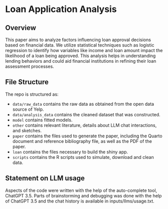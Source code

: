 # Loan Application Analysis

## Overview
This paper aims to analyze factors influencing loan approval decisions based on financial data. We utilize statistical techniques such as logistic regression to identify how variables like income and loan amount impact the likelihood of a loan being approved. This analysis helps in understanding lending behaviors and could aid financial institutions in refining their loan assessment processes.

## File Structure

The repo is structured as:

-   `data/raw_data` contains the raw data as obtained from the open data source of Yelp.
-   `data/analysis_data` contains the cleaned dataset that was constructed.
-   `model` contains fitted models. 
-   `other` contains relevant literature, details about LLM chat interactions, and sketches.
-   `paper` contains the files used to generate the paper, including the Quarto document and reference bibliography file, as well as the PDF of the paper.
-   `loan` contains the files necessary to build the shiny app. 
-   `scripts` contains the R scripts used to simulate, download and clean data.


## Statement on LLM usage

Aspects of the code were written with the help of the auto-complete tool, ChatGPT 3.5. Parts of brainstorming and debugging was done with the help of ChatGPT 3.5 and the chat history is available in inputs/llms/usage.txt.
